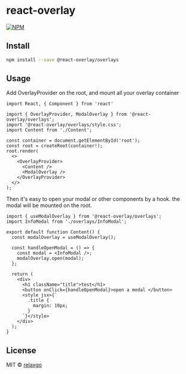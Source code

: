 # react-overlay

[![NPM](https://img.shields.io/npm/v/@react-overlay/overlays.svg)](https://www.npmjs.com/package/@react-overlay/overlays)

## Install

```bash
npm install --save @react-overlay/overlays
```

## Usage

Add OverlayProvider on the root, and mount all your overlay container
```tsx
import React, { Component } from 'react'

import { OverlayProvider, ModalOverlay } from '@react-overlay/overlays';
import '@react-overlay/overlays/style.css';
import Content from './Content';

const container = document.getElementById('root');
const root = createRoot(container!);
root.render(
  <>
    <OverlayProvider>
      <Content />
      <ModalOverlay />
    </OverlayProvider>
  </>
);
```

Then it's easy to open your modal or other components by a hook. the modal will be mounted on the root.
```tsx
import { useModalOverlay } from '@react-overlay/overlays';
import InfoModal from './overlays/InfoModal';

export default function Content() {
  const modalOverlay = useModalOverlay();

  const handleOpenModal = () => {
    const modal = <InfoModal />;
    modalOverlay.open(modal);
  };

  return (
    <div>
      <h1 className="title">test</h1>
      <button onClick={handleOpenModal}>open a modal </button>
      <style jsx>{`
        .title {
          margin: 10px;
        }
      `}</style>
    </div>
  );
}
```

## License

MIT © [relaxgo](https://github.com/relaxgo)
